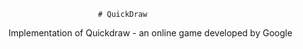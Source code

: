                         # QuickDraw
Implementation of Quickdraw - an online game developed by Google
